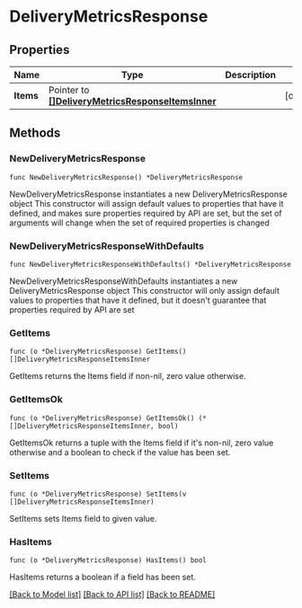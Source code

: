 # DeliveryMetricsResponse

## Properties

Name | Type | Description | Notes
------------ | ------------- | ------------- | -------------
**Items** | Pointer to [**[]DeliveryMetricsResponseItemsInner**](DeliveryMetricsResponseItemsInner.md) |  | [optional] 

## Methods

### NewDeliveryMetricsResponse

`func NewDeliveryMetricsResponse() *DeliveryMetricsResponse`

NewDeliveryMetricsResponse instantiates a new DeliveryMetricsResponse object
This constructor will assign default values to properties that have it defined,
and makes sure properties required by API are set, but the set of arguments
will change when the set of required properties is changed

### NewDeliveryMetricsResponseWithDefaults

`func NewDeliveryMetricsResponseWithDefaults() *DeliveryMetricsResponse`

NewDeliveryMetricsResponseWithDefaults instantiates a new DeliveryMetricsResponse object
This constructor will only assign default values to properties that have it defined,
but it doesn't guarantee that properties required by API are set

### GetItems

`func (o *DeliveryMetricsResponse) GetItems() []DeliveryMetricsResponseItemsInner`

GetItems returns the Items field if non-nil, zero value otherwise.

### GetItemsOk

`func (o *DeliveryMetricsResponse) GetItemsOk() (*[]DeliveryMetricsResponseItemsInner, bool)`

GetItemsOk returns a tuple with the Items field if it's non-nil, zero value otherwise
and a boolean to check if the value has been set.

### SetItems

`func (o *DeliveryMetricsResponse) SetItems(v []DeliveryMetricsResponseItemsInner)`

SetItems sets Items field to given value.

### HasItems

`func (o *DeliveryMetricsResponse) HasItems() bool`

HasItems returns a boolean if a field has been set.


[[Back to Model list]](../README.md#documentation-for-models) [[Back to API list]](../README.md#documentation-for-api-endpoints) [[Back to README]](../README.md)


